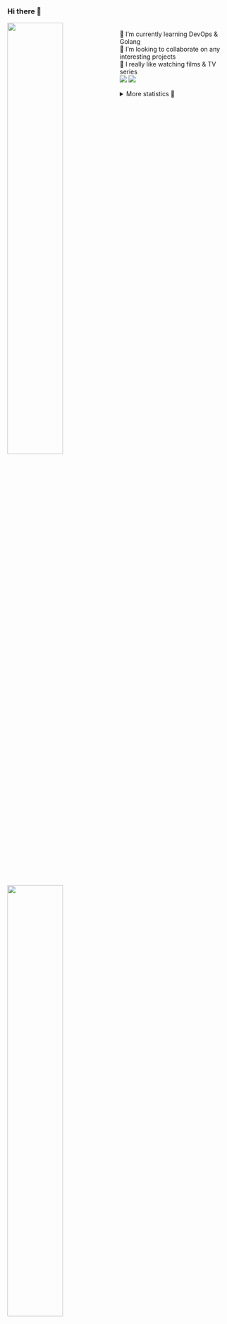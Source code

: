 ### Hi there 👋


[<img align="left" width="50%" src="https://github-readme-stats.vercel.app/api?username=rufusnufus&hide=issues&show_icons=true&count_private=true&theme=transparent&title_color=FF6F40&text_color=FBF9F8&icon_color=F48242&hide_border=true&hide_title=true#gh-dark-mode-only">](https://metrics.lecoq.io/rufusnufus#gh-dark-mode-only)
[<img align="left" width="50%" src="https://github-readme-stats.vercel.app/api?username=rufusnufus&hide=issues&show_icons=true&count_private=true&theme=transparent&title_color=FF6533&text_color=4D4644&icon_color=FF8038&hide_border=true&hide_title=true#gh-light-mode-only">](https://metrics.lecoq.io/rufusnufus#gh-light-mode-only)

<p>
  <br>
  🌱 I’m currently learning DevOps & Golang</br>
  👯 I’m looking to collaborate on any interesting projects</br>
  🎥 I really like watching films & TV series</br>
  <a href="https://linkedin.com/in/rufusnufus"><img src="https://img.shields.io/badge/linkedin-0077B5.svg?style=for-the-badge&logo=linkedin&logoColor=white"/></a>
  <a href="https://t.me/rufusnufus"><img src="https://img.shields.io/badge/-telegram-black?style=for-the-badge&color=blue&logo=telegram"/></a>
</p>

<p text-align="left">
<details>
  <summary>More statistics 👀</summary><br/>

<!--START_SECTION:waka-->
![Code Time](http://img.shields.io/badge/Code%20Time-277%20hrs%2020%20mins-blue)

![Profile Views](http://img.shields.io/badge/Profile%20Views-1-blue)

**I'm an Early 🐤** 

```text
🌞 Morning                4285 commits        ██████░░░░░░░░░░░░░░░░░░░   22.39 % 
🌆 Daytime                10736 commits       ██████████████░░░░░░░░░░░   56.11 % 
🌃 Evening                3515 commits        █████░░░░░░░░░░░░░░░░░░░░   18.37 % 
🌙 Night                  599 commits         █░░░░░░░░░░░░░░░░░░░░░░░░   03.13 % 
```
📅 **I'm Most Productive on Wednesday** 

```text
Monday                   3796 commits        █████░░░░░░░░░░░░░░░░░░░░   19.84 % 
Tuesday                  3567 commits        █████░░░░░░░░░░░░░░░░░░░░   18.64 % 
Wednesday                3904 commits        █████░░░░░░░░░░░░░░░░░░░░   20.40 % 
Thursday                 3109 commits        ████░░░░░░░░░░░░░░░░░░░░░   16.25 % 
Friday                   3385 commits        ████░░░░░░░░░░░░░░░░░░░░░   17.69 % 
Saturday                 526 commits         █░░░░░░░░░░░░░░░░░░░░░░░░   02.75 % 
Sunday                   848 commits         █░░░░░░░░░░░░░░░░░░░░░░░░   04.43 % 
```


📊 **This Week I Spent My Time On** 

```text
💬 Programming Languages: 
Terraform                5 hrs 30 mins       ██████████░░░░░░░░░░░░░░░   38.98 % 
HCL                      3 hrs 10 mins       ██████░░░░░░░░░░░░░░░░░░░   22.45 % 
Other                    2 hrs 39 mins       █████░░░░░░░░░░░░░░░░░░░░   18.86 % 
YAML                     1 hr 23 mins        ██░░░░░░░░░░░░░░░░░░░░░░░   09.88 % 
Bash                     51 mins             ██░░░░░░░░░░░░░░░░░░░░░░░   06.04 % 

🔥 Editors: 
VS Code                  12 hrs 51 mins      ███████████████████████░░   91.06 % 
iTerm2                   1 hr 15 mins        ██░░░░░░░░░░░░░░░░░░░░░░░   08.94 % 
```

**I Mostly Code in Java** 

```text
Python                   21 repos            ███░░░░░░░░░░░░░░░░░░░░░░   12.21 % 
Smarty                   17 repos            ██░░░░░░░░░░░░░░░░░░░░░░░   09.88 % 
HCL                      6 repos             █░░░░░░░░░░░░░░░░░░░░░░░░   03.49 % 
HTML                     5 repos             █░░░░░░░░░░░░░░░░░░░░░░░░   02.91 % 
Mustache                 4 repos             █░░░░░░░░░░░░░░░░░░░░░░░░   02.33 % 
```




 Last Updated on 07/05/2023 01:01:52 UTC
<!--END_SECTION:waka-->

</details>
</p>

